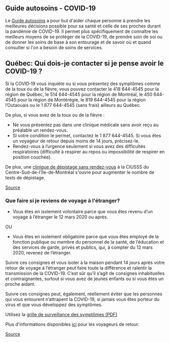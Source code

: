 ## Guide autosoins - COVID-19

Le [Guide autosoins](https://publications.msss.gouv.qc.ca/msss/document-002491/) a pour but d'aider chaque personne à prendre les meilleures décisions possible pour sa santé et celle de ses proches durant la pandémie de COVID-19. Il permet plus spécifiquement de connaître les meilleurs moyens de se protéger de la COVID-19, de prendre soin de soi ou de donner les soins de base à son entourage et de savoir où et quand consulter si l'on a besoin de soins de services.

## Québec: Qui dois-je contacter si je pense avoir le COVID-19 ?

Si la COVID‑19 vous inquiète ou si vous présentez des symptômes comme de la toux ou de la fièvre, vous pouvez contacter le 418 644-4545 pour la région de Québec, le 514 644-4545 pour la région de Montréal, le 450 644-4545 pour la région de Montérégie, le 819 644-4545 pour la région l’Outaouais ou le 1 877 644-4545 (sans frais) ailleurs au Québec.

De plus, si vous avez de la toux ou de la fièvre :

- Ne vous présentez pas dans une clinique médicale sans avoir reçu au préalable un rendez-vous.
- Si votre condition le permet, contactez le 1 877 644-4545. Si vous êtes un voyageur de retour depuis moins de 14 jours, précisez-le.
- Rendez-vous à l’urgence seulement si vous avez des difficultés respiratoires (difficulté à respirer au repos ou impossibilité de respirer en position couchée).

De plus, une [clinique de dépistage sans rendez-vous](https://ciusss-centresudmtl.gouv.qc.ca/actualite/covid-19-ouverture-dune-clinique-de-depistage-sans-rendez-vous-pour-augmenter-le-nombre-de-depistages) à la CIUSSS du Centre-Sud-de-l'Île-de-Montréal s'ouvre pour augmenter le nombre de tests de dépistage.

[Source](https://santemontreal.qc.ca/en/public/coronavirus-covid-19/)

### Que faire si je reviens de voyage à l'étranger?

- Vous êtes en isolement volontaire parce que vous êtes revenu d’un voyage à l’étranger le 12 mars 2020 ou après.

OU

- Vous êtes en isolement obligatoire parce que vous êtes employé de la fonction publique ou membre du personnel de la santé, de l’éducation et des services de garde, privés et publics, qui, à compter du 12 mars 2020, revenez de l’étranger.

Suivre ces consignes et vous isoler à la maison pendant 14 jours après votre retour de voyage à l’étranger peut faire toute la différence et ralentir la transmission de la COVID-19. C’est sûr qu’il s’agit de consignes inhabituelles et contraignantes, surtout si vous avez de jeunes enfants ou si vous êtes un proche aidant.

Suivre ces consignes peut, également, réellement éviter que les personnes qui vous entourent n’attrapent la COVID-19, si jamais vous êtes porteur du virus et que vous développez des symptômes.

Utilisez la [grille de surveillance des symptômes (PDF)](https://santemontreal.qc.ca/fileadmin/fichiers/Campagnes/coronavirus/COVID-19_Fiches-Voyageurs.pdf)

Plus d'informations disponibles [ici](https://www.quebec.ca/sante/problemes-de-sante/a-z/coronavirus-2019/consignes-directives-contexte-covid-19/#c47680) pour les voyageurs de retour.

[Source](https://santemontreal.qc.ca/population/coronavirus-covid-19/)
